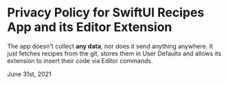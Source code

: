 # Privacy Policy for SwiftUI Recipes App and its Editor Extension

The app doesn't collect **any data**, nor does it send anything anywhere. It just fetches recipes from the git, stores them in User Defaults and allows its extension to insert their code via Editor commands.

June 31st, 2021 
